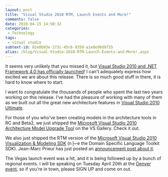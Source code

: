 ```yaml
---
layout: post
title: "Visual Studio 2010 RTM, Launch Events and More!"
comments: false
date: 2010-04-15 14:50:32
categories:
 - Technology
tags:
 - visual studio
subtext-id: 82e0b03e-273c-45c6-9350-a1e0e96d9735
alias: /blog/Visual-Studio-2010-RTM-Launch-Events-and-More!.aspx
---
```



It seems very unlikely that you missed it, but [Visual Studio 2010 and .NET Framework 4.0 has officially launched](http://blogs.msdn.com/somasegar/archive/2010/04/11/announcing-visual-studio-2010-and-net-framework-4.aspx)! I can't adequately express how excited we are about this release. There is so much good stuff in there, it is hard to know where to start.

I want to congratulate the thousands of people who spent the last two years working on this release. I've had the pleasure of working with many of them as we built out all the great new architecture features in [Visual Studio 2010 Ultimate](http://www.microsoft.com/visualstudio/en-us/products/2010-editions/ultimate).

For those of you who've been creating models in the architecture tools in RC and Beta2, we just shipped the [Microsoft Visual Studio 2010 Architecture Model Upgrade Tool](http://visualstudiogallery.msdn.microsoft.com/en-us/eb401aac-2926-4043-b355-7d2ede848541) on the VS Gallery. Check it out.

We also just shipped the RTM version of the [Microsoft Visual Studio 2010 Visualization & Modeling SDK](http://www.microsoft.com/downloads/details.aspx?FamilyID=0def949d-2933-49c3-ac50-e884e0ff08a7&displaylang=en) (n├⌐e the Domain Specific Language Toolkit SDK). Jean-Marc Prieur has just posted an [announcement post about it](http://blogs.msdn.com/jmprieur/archive/2010/04/12/the-rtm-version-of-the-visual-studio-modeling-and-visualization-sdk-is-now-available.aspx).

The Vegas launch event was a hit, and it is being followed up by a bunch of regional events. I will be speaking on Tuesday April 20th at the [Denver event](http://www.communitymegaphone.com/ShowEvent.aspx?EventID=2769), so if you're in town, please SIGN UP and come on out.
